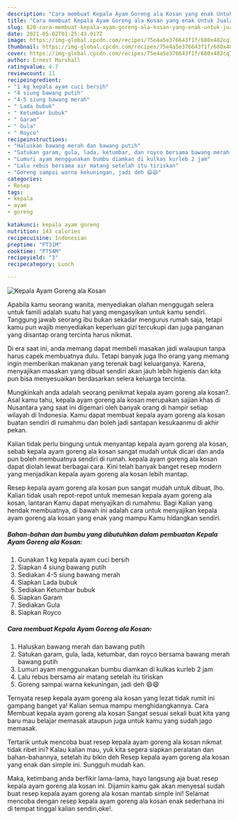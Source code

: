 ```yaml
---
description: "Cara membuat Kepala Ayam Goreng ala Kosan yang enak Untuk Jualan"
title: "Cara membuat Kepala Ayam Goreng ala Kosan yang enak Untuk Jualan"
slug: 820-cara-membuat-kepala-ayam-goreng-ala-kosan-yang-enak-untuk-jualan
date: 2021-05-02T01:25:43.917Z
image: https://img-global.cpcdn.com/recipes/75e4a5e376643f1f/680x482cq70/kepala-ayam-goreng-ala-kosan-foto-resep-utama.jpg
thumbnail: https://img-global.cpcdn.com/recipes/75e4a5e376643f1f/680x482cq70/kepala-ayam-goreng-ala-kosan-foto-resep-utama.jpg
cover: https://img-global.cpcdn.com/recipes/75e4a5e376643f1f/680x482cq70/kepala-ayam-goreng-ala-kosan-foto-resep-utama.jpg
author: Ernest Marshall
ratingvalue: 4.7
reviewcount: 11
recipeingredient:
- "1 kg kepala ayam cuci bersih"
- "4 siung bawang putih"
- "4-5 siung bawang merah"
- " Lada bubuk"
- " Ketumbar bubuk"
- " Garam"
- " Gula"
- " Royco"
recipeinstructions:
- "Haluskan bawang merah dan bawang putih"
- "Satukan garam, gula, lada, ketumbar, dan royco bersama bawang merah bawang putih"
- "Lumuri ayam menggunakan bumbu diamkan di kulkas kurleb 2 jam"
- "Lalu rebus bersama air matang setelah itu tiriskan"
- "Goreng sampai warna kekuningan, jadi deh 😄😄"
categories:
- Resep
tags:
- kepala
- ayam
- goreng

katakunci: kepala ayam goreng 
nutrition: 143 calories
recipecuisine: Indonesian
preptime: "PT31M"
cooktime: "PT54M"
recipeyield: "3"
recipecategory: Lunch

---
```



![Kepala Ayam Goreng ala Kosan](https://img-global.cpcdn.com/recipes/75e4a5e376643f1f/680x482cq70/kepala-ayam-goreng-ala-kosan-foto-resep-utama.jpg)

Apabila kamu seorang wanita, menyediakan olahan menggugah selera untuk famili adalah suatu hal yang mengasyikan untuk kamu sendiri. Tanggung jawab seorang ibu bukan sekadar mengurus rumah saja, tetapi kamu pun wajib menyediakan keperluan gizi tercukupi dan juga panganan yang disantap orang tercinta harus nikmat.

Di era  saat ini, anda memang dapat membeli masakan jadi walaupun tanpa harus capek membuatnya dulu. Tetapi banyak juga lho orang yang memang ingin memberikan makanan yang terenak bagi keluarganya. Karena, menyajikan masakan yang dibuat sendiri akan jauh lebih higienis dan kita pun bisa menyesuaikan berdasarkan selera keluarga tercinta. 



Mungkinkah anda adalah seorang penikmat kepala ayam goreng ala kosan?. Asal kamu tahu, kepala ayam goreng ala kosan merupakan sajian khas di Nusantara yang saat ini digemari oleh banyak orang di hampir setiap wilayah di Indonesia. Kamu dapat membuat kepala ayam goreng ala kosan buatan sendiri di rumahmu dan boleh jadi santapan kesukaanmu di akhir pekan.

Kalian tidak perlu bingung untuk menyantap kepala ayam goreng ala kosan, sebab kepala ayam goreng ala kosan sangat mudah untuk dicari dan anda pun boleh membuatnya sendiri di rumah. kepala ayam goreng ala kosan dapat diolah lewat berbagai cara. Kini telah banyak banget resep modern yang menjadikan kepala ayam goreng ala kosan lebih mantap.

Resep kepala ayam goreng ala kosan pun sangat mudah untuk dibuat, lho. Kalian tidak usah repot-repot untuk memesan kepala ayam goreng ala kosan, lantaran Kamu dapat menyajikan di rumahmu. Bagi Kalian yang hendak membuatnya, di bawah ini adalah cara untuk menyajikan kepala ayam goreng ala kosan yang enak yang mampu Kamu hidangkan sendiri.

<!--inarticleads1-->

##### Bahan-bahan dan bumbu yang dibutuhkan dalam pembuatan Kepala Ayam Goreng ala Kosan:

1. Gunakan 1 kg kepala ayam cuci bersih
1. Siapkan 4 siung bawang putih
1. Sediakan 4-5 siung bawang merah
1. Siapkan  Lada bubuk
1. Sediakan  Ketumbar bubuk
1. Siapkan  Garam
1. Sediakan  Gula
1. Siapkan  Royco




<!--inarticleads2-->

##### Cara membuat Kepala Ayam Goreng ala Kosan:

1. Haluskan bawang merah dan bawang putih
1. Satukan garam, gula, lada, ketumbar, dan royco bersama bawang merah bawang putih
1. Lumuri ayam menggunakan bumbu diamkan di kulkas kurleb 2 jam
1. Lalu rebus bersama air matang setelah itu tiriskan
1. Goreng sampai warna kekuningan, jadi deh 😄😄




Ternyata resep kepala ayam goreng ala kosan yang lezat tidak rumit ini gampang banget ya! Kalian semua mampu menghidangkannya. Cara Membuat kepala ayam goreng ala kosan Sangat sesuai sekali buat kita yang baru mau belajar memasak ataupun juga untuk kamu yang sudah jago memasak.

Tertarik untuk mencoba buat resep kepala ayam goreng ala kosan nikmat tidak ribet ini? Kalau kalian mau, yuk kita segera siapkan peralatan dan bahan-bahannya, setelah itu bikin deh Resep kepala ayam goreng ala kosan yang enak dan simple ini. Sungguh mudah kan. 

Maka, ketimbang anda berfikir lama-lama, hayo langsung aja buat resep kepala ayam goreng ala kosan ini. Dijamin kamu gak akan menyesal sudah buat resep kepala ayam goreng ala kosan mantab simple ini! Selamat mencoba dengan resep kepala ayam goreng ala kosan enak sederhana ini di tempat tinggal kalian sendiri,oke!.


